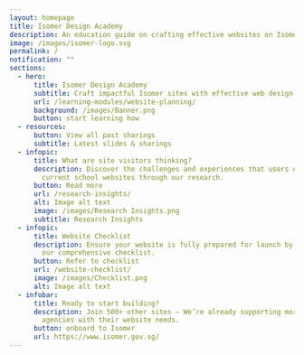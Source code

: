```yaml
---
layout: homepage
title: Isomer Design Academy
description: An education guide on crafting effective websites on Isomer.
image: /images/isomer-logo.svg
permalink: /
notification: ""
sections:
  - hero:
      title: Isomer Design Academy
      subtitle: Craft impactful Isomer sites with effective web design strategies
      url: /learning-modules/website-planning/
      background: /images/Banner.png
      button: start learning how
  - resources:
      button: View all past sharings
      subtitle: Latest slides & sharings
  - infopic:
      title: What are site visitors thinking?
      description: Discover the challenges and experiences that users encounter on
        current school websites through our research.
      button: Read more
      url: /research-insights/
      alt: Image alt text
      image: /images/Research Insights.png
      subtitle: Research Insights
  - infopic:
      title: Website Checklist
      description: Ensure your website is fully prepared for launch by referring to
        our comprehensive checklist.
      button: Refer to checklist
      url: /website-checklist/
      image: /images/Checklist.png
      alt: Image alt text
  - infobar:
      title: Ready to start building?
      description: Join 500+ other sites – We’re already supporting more than 70
        agencies with their website needs.
      button: onboard to Isomer
      url: https://www.isomer.gov.sg/
---
```

